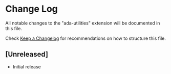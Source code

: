 # Change Log

All notable changes to the "ada-utilities" extension will be documented in this file.

Check [Keep a Changelog](http://keepachangelog.com/) for recommendations on how to structure this file.

## [Unreleased]

- Initial release